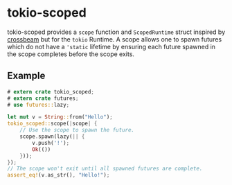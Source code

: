 # tokio-scoped
tokio-scoped provides a `scope` function and `ScopedRuntime` struct inspired by [crossbeam](https://docs.rs/crossbeam/0.4.1/crossbeam/fn.scope.html)
but for the `tokio` Runtime. A scope allows one to spawn futures which do not have a `'static` lifetime
by ensuring each future spawned in the scope completes before the scope exits.

## Example

```rust
# extern crate tokio_scoped;
# extern crate futures;
# use futures::lazy;

let mut v = String::from("Hello");
tokio_scoped::scope(|scope| {
    // Use the scope to spawn the future.
    scope.spawn(lazy(|| {
        v.push('!');
        Ok(())
    }));
});
// The scope won't exit until all spawned futures are complete.
assert_eq!(v.as_str(), "Hello!");
```

